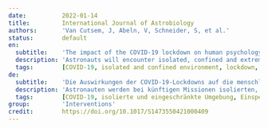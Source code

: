 ```yaml
---
date:          2022-01-14
title:         International Journal of Astrobiology
authors:       'Van Cutsem, J, Abeln, V, Schneider, S, et al.'
status:        default
en:
  subtitle:    'The impact of the COVID-19 lockdown on human psychology and physical activity; a space analogue research perspective'
  description: 'Astronauts will encounter isolated, confined and extreme (ICE) conditions during future missions, and will have to be able to adapt. Until recently, however, few places on Earth could serve as acceptable space analogues (i.e., submarine and polar regions). The coronavirus disease-2019 (COVID-19)-related lockdowns around the globe provided a good opportunity to obtain more comprehensive datasets on the impact of prolonged isolation on human functioning in a very large sample. Seven hundred forty-eight individuals (Belgium 442, Spain 183, Germany 50, Italy 50, US 23; Mean age ± SD: 41 ± 14 years, with an age range of 18–83 years; 66% women) filled out an online survey assessing the impact of the COVID-lockdown on psychological, exercise and general health variables a first time near the beginning of the initial lockdown (hereafter ‘T1’; 24 ± 13 days after the start of the first lockdown; i.e., 3 weeks after the start of the first lockdown) and a second time a couple of weeks thereafter (hereafter ‘T2’; 17 ± 5 days after the first online survey; i.e., 6 weeks after the start of the first lockdown). From T1 to T2 an improvement of subjective sleep quality was observed, that was related to an increase in subjective sleep efficiency and a decrease in sleep latency and disturbance. Weekly sitting time decreased, and the weekly amount of moderate and vigorous physical activity increased from T1 to T2. No differences from T1 to T2 were observed in terms of mood, loneliness and state anxiety. A lower amount of sitting time was significantly correlated with improved subjective sleep quality and with an increased amount of moderate and vigorous physical activity. Compared to 3 weeks into the first COVID-imposed lockdown, 6-weeks after the start of the first COVID-imposed lockdown, physical activity and subjective sleep scores were positively impacted. The present, large sample size study further confirms exercise as a worthwhile countermeasure to psycho-physiological deconditioning during confinement.'
  tags:        [COVID-19, isolated and confined environment, lockdown, physical activity, sleep, space analogue]
de:
  subtitle:    'Die Auswirkungen der COVID-19-Lockdowns auf die menschliche Psychologie und körperliche Aktivität; eine raumanaloge Forschungsperspektive'
  description: 'Astronauten werden bei künftigen Missionen isolierten, eingeschränkten und extremen Bedingungen ausgesetzt sein und müssen in der Lage sein, sich daran anzupassen. Bis vor kurzem konnten jedoch nur wenige Orte auf der Erde als akzeptable Weltraumanaloga dienen (d. h. Unterwasser- und Polarregionen). Die mit der Coronavirus-Krankheit 2019 (COVID-19) zusammenhängenden Abriegelungen rund um den Globus boten eine gute Gelegenheit, umfassendere Daten über die Auswirkungen einer längeren Isolation auf die menschlichen Funktionen in einer sehr großen Stichprobe zu erhalten. Siebenhundertachtundvierzig Personen (Belgien 442, Spanien 183, Deutschland 50, Italien 50, USA 23; Durchschnittsalter ± SD: 41 ± 14 Jahre, mit einer Altersspanne von 18-83 Jahren; 66 % Frauen) füllten eine Online-Umfrage aus, in der die Auswirkungen der COVID-Absperrung auf psychologische, sportliche und allgemeine Gesundheitsvariablen bewertet wurden, und zwar ein erstes Mal zu Beginn der ersten Absperrung (im Folgenden "T1"; 24 ± 13 Tage nach Beginn der ersten Absperrung; d. h., 3 Wochen nach Beginn des ersten Lockdowns) und ein zweites Mal einige Wochen danach (im Folgenden "T2"; 17 ± 5 Tage nach der ersten Online-Befragung; d. h. 6 Wochen nach Beginn des ersten Lockdowns). Von T1 bis T2 wurde eine Verbesserung der subjektiven Schlafqualität beobachtet, die mit einer Zunahme der subjektiven Schlafeffizienz und einer Abnahme der Schlaflatenz und der Schlafstörung zusammenhing. Die wöchentliche Sitzzeit verringerte sich, und die wöchentliche Menge an mäßiger und intensiver körperlicher Aktivität nahm von T1 zu T2 zu. In Bezug auf Stimmung, Einsamkeit und Angstzustände wurden keine Unterschiede zwischen T1 und T2 festgestellt. Eine geringere Sitzdauer korrelierte signifikant mit einer verbesserten subjektiven Schlafqualität und einem erhöhten Maß an moderater und intensiver körperlicher Aktivität. Im Vergleich zu drei Wochen nach der ersten COVID-auferlegten Sperre wurden sechs Wochen nach Beginn der ersten COVID-auferlegten Sperre die Werte für körperliche Aktivität und subjektiven Schlaf positiv beeinflusst. Die vorliegende Studie mit einer großen Stichprobe bestätigt erneut, dass körperliche Betätigung eine lohnende Gegenmaßnahme zur psychophysiologischen Dekonditionierung während der Haft ist.' 
  tags:        [COVID-19, isolierte und eingeschränkte Umgebung, Einsperren, Schlaf, Raumanalogie, Körperliche Aktivität]
group:         'Interventions'
credit:        https://doi.org/10.1017/S1473550421000409
---
```

